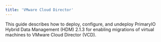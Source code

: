 ```yaml
---
title: 'VMware Cloud Director'
---
```


This guide describes how to deploy, configure, and undeploy PrimaryIO Hybrid Data Management (HDM) 2.1.3 for enabling migrations of virtual machines to VMware Cloud Director (VCD).